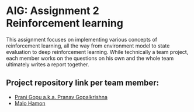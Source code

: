 # AIG: Assignment 2<br>Reinforcement learning

This assignment focuses on implementing various concepts of reinforcement learning, all the way from environment model to state evaluation to deep reinforcement learning. While technically a team project, each member works on the questions on his own and the whole team ultimately writes a report together.

## Project repository link per team member:

- [Prani Gopu a.k.a. Pranav Gopalkrishna](https://github.com/pranigopu/frozenLake)
- [Malo Hamon](https://github.com/nocommentcode/ecs7002_assignment_2)
